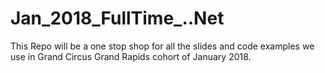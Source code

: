 # Jan_2018_FullTime_..Net

This Repo will be a one stop shop for all the slides and code examples we use in Grand Circus Grand Rapids cohort of January 2018. 
